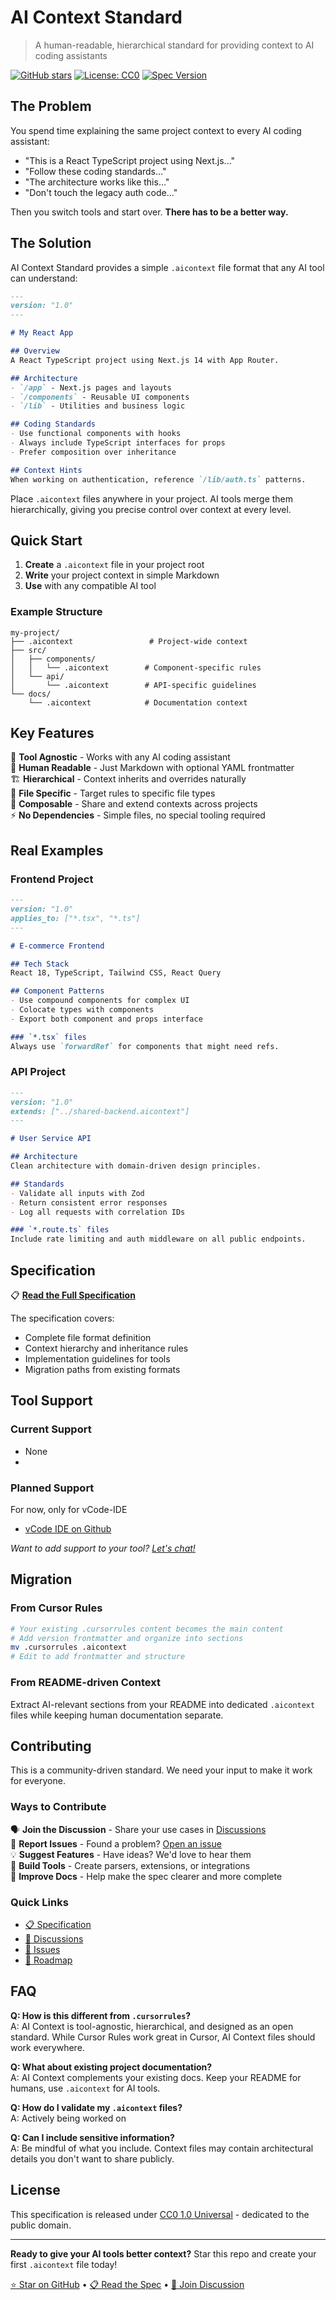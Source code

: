 # AI Context Standard

> A human-readable, hierarchical standard for providing context to AI coding assistants

[![GitHub stars](https://img.shields.io/github/stars/vibe-stack/ai-context-standard?style=social)](https://github.com/vibe-stack/ai-context-standard)
[![License: CC0](https://img.shields.io/badge/License-CC0-blue.svg)](https://creativecommons.org/publicdomain/zero/1.0/)
[![Spec Version](https://img.shields.io/badge/spec-v1.0--draft-orange.svg)](./SPEC.md)

## The Problem

You spend time explaining the same project context to every AI coding assistant:

- "This is a React TypeScript project using Next.js..."
- "Follow these coding standards..."  
- "The architecture works like this..."
- "Don't touch the legacy auth code..."

Then you switch tools and start over. **There has to be a better way.**

## The Solution

AI Context Standard provides a simple `.aicontext` file format that any AI tool can understand:

```markdown
---
version: "1.0"
---

# My React App

## Overview
A React TypeScript project using Next.js 14 with App Router.

## Architecture  
- `/app` - Next.js pages and layouts
- `/components` - Reusable UI components
- `/lib` - Utilities and business logic

## Coding Standards
- Use functional components with hooks
- Always include TypeScript interfaces for props
- Prefer composition over inheritance

## Context Hints
When working on authentication, reference `/lib/auth.ts` patterns.
```

Place `.aicontext` files anywhere in your project. AI tools merge them hierarchically, giving you precise control over context at every level.

## Quick Start

1. **Create** a `.aicontext` file in your project root
2. **Write** your project context in simple Markdown
3. **Use** with any compatible AI tool

### Example Structure

```
my-project/
├── .aicontext                 # Project-wide context
├── src/
│   ├── components/
│   │   └── .aicontext        # Component-specific rules
│   └── api/
│       └── .aicontext        # API-specific guidelines
└── docs/
    └── .aicontext            # Documentation context
```

## Key Features

🧠 **Tool Agnostic** - Works with any AI coding assistant  
📝 **Human Readable** - Just Markdown with optional YAML frontmatter  
🏗️ **Hierarchical** - Context inherits and overrides naturally  
🎯 **File Specific** - Target rules to specific file types  
🔗 **Composable** - Share and extend contexts across projects  
⚡ **No Dependencies** - Simple files, no special tooling required  

## Real Examples

### Frontend Project
```markdown
---
version: "1.0"
applies_to: ["*.tsx", "*.ts"]
---

# E-commerce Frontend

## Tech Stack
React 18, TypeScript, Tailwind CSS, React Query

## Component Patterns
- Use compound components for complex UI
- Colocate types with components
- Export both component and props interface

### `*.tsx` files
Always use `forwardRef` for components that might need refs.
```

### API Project  
```markdown
---
version: "1.0"
extends: ["../shared-backend.aicontext"]
---

# User Service API

## Architecture
Clean architecture with domain-driven design principles.

## Standards
- Validate all inputs with Zod
- Return consistent error responses
- Log all requests with correlation IDs

### `*.route.ts` files
Include rate limiting and auth middleware on all public endpoints.
```

## Specification

📋 **[Read the Full Specification](./SPEC.md)**

The specification covers:
- Complete file format definition
- Context hierarchy and inheritance rules  
- Implementation guidelines for tools
- Migration paths from existing formats

## Tool Support

### Current Support
- None
- 
### Planned Support
For now, only for vCode-IDE 

- [vCode IDE on Github](https://github.com/vibe-stack/vcode)

*Want to add support to your tool? [Let's chat!](https://github.com/vibe-stack/ai-context-standard/discussions)*

## Migration

### From Cursor Rules
```bash
# Your existing .cursorrules content becomes the main content
# Add version frontmatter and organize into sections
mv .cursorrules .aicontext
# Edit to add frontmatter and structure
```

### From README-driven Context
Extract AI-relevant sections from your README into dedicated `.aicontext` files while keeping human documentation separate.

## Contributing

This is a community-driven standard. We need your input to make it work for everyone.

### Ways to Contribute

🗣️ **Join the Discussion** - Share your use cases in [Discussions](https://github.com/vibe-stack/ai-context-standard/discussions)  
🐛 **Report Issues** - Found a problem? [Open an issue](https://github.com/vibe-stack/ai-context-standard/issues)  
💡 **Suggest Features** - Have ideas? We'd love to hear them  
🔧 **Build Tools** - Create parsers, extensions, or integrations  
📝 **Improve Docs** - Help make the spec clearer and more complete  

### Quick Links

- [📋 Specification](./SPEC.md)
- [💬 Discussions](https://github.com/vibe-stack/ai-context-standard/discussions)
- [🐛 Issues](https://github.com/vibe-stack/ai-context-standard/issues)
- [🚀 Roadmap](https://github.com/vibe-stack/ai-context-standard/projects/1)

## FAQ

**Q: How is this different from `.cursorrules`?**  
A: AI Context is tool-agnostic, hierarchical, and designed as an open standard. While Cursor Rules work great in Cursor, AI Context files should work everywhere.

**Q: What about existing project documentation?**  
A: AI Context complements your existing docs. Keep your README for humans, use `.aicontext` for AI tools.

**Q: How do I validate my `.aicontext` files?**  
A: Actively being worked on

**Q: Can I include sensitive information?**  
A: Be mindful of what you include. Context files may contain architectural details you don't want to share publicly.

## License

This specification is released under [CC0 1.0 Universal](https://creativecommons.org/publicdomain/zero/1.0/) - dedicated to the public domain.

---

**Ready to give your AI tools better context?** Star this repo and create your first `.aicontext` file today!

[⭐ Star on GitHub](https://github.com/vibe-stack/ai-context-standard) • [📋 Read the Spec](./SPECIFICATION.md) • [💬 Join Discussion](https://github.com/vibe-stack/ai-context-standard/discussions)

